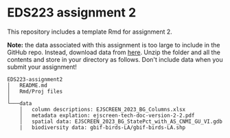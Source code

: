 # EDS223 assignment 2

This repository includes a template Rmd for assignment 2.

**Note:** the data associated with this assignment is too large to include in the GitHub repo. Instead, download data from [here](https://drive.google.com/file/d/1lcazRbNSmP8Vj9sH1AIJcO4D1d_ulJij/view?usp=share_link). Unzip the folder and all the contents and store in your directory as follows. Don't include data when you submit your assignment!

```         
EDS223-assignment2
│   README.md
│   Rmd/Proj files    
│
└───data
    │   column descriptions: EJSCREEN_2023_BG_Columns.xlsx
    │   metadata explation: ejscreen-tech-doc-version-2-2.pdf
    │   spatial data: EJSCREEN_2023_BG_StatePct_with_AS_CNMI_GU_VI.gdb
    |   biodiversity data: gbif-birds-LA/gbif-birds-LA.shp
```
